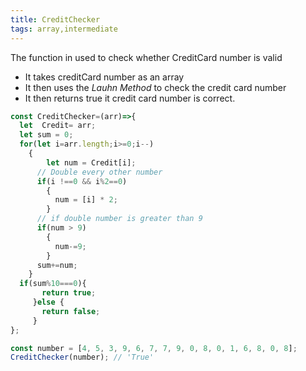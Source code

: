 ```yaml
---
title: CreditChecker
tags: array,intermediate
---
```


The function in used to check whether CreditCard number is valid

- It takes creditCard number as an array
- It then uses the _Lauhn Method_ to check the credit card number
- It then returns true it credit card number is correct.

```js
const CreditChecker=(arr)=>{
  let  Credit= arr;
  let sum = 0;
  for(let i=arr.length;i>=0;i--)
    {
        let num = Credit[i];
      // Double every other number
      if(i !==0 && i%2==0)
        {
          num = [i] * 2;
        }
      // if double number is greater than 9
      if(num > 9)
        {
          num-=9;
        }
      sum+=num;
    }  
  if(sum%10===0){
       return true;
     }else {
       return false;
     }
};
```

```js
const number = [4, 5, 3, 9, 6, 7, 7, 9, 0, 8, 0, 1, 6, 8, 0, 8];
CreditChecker(number); // 'True'
```
